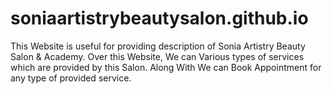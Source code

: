 # soniaartistrybeautysalon.github.io
This Website is useful for providing description of Sonia Artistry Beauty Salon &amp; Academy. Over this Website, We can Various types of services which are provided by this Salon. Along With We can Book Appointment for any type of provided service.
